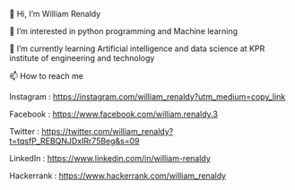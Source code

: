 👋 Hi, I’m William Renaldy

👀 I’m interested in python programming and Machine learning

🌱 I’m currently learning Artificial intelligence and data science at KPR institute of engineering and technology 

📫 How to reach me 

Instagram : https://instagram.com/william_renaldy?utm_medium=copy_link

Facebook : https://www.facebook.com/william.renaldy.3

Twitter : https://twitter.com/william_renaldy?t=tqsfP_REBQNJDxIRr75Beg&s=09

LinkedIn : https://www.linkedin.com/in/william-renaldy

Hackerrank : https://www.hackerrank.com/william_renaldy
<!---
williamrenaldy2003/williamrenaldy2003 is a ✨ special ✨ repository because its `README.md` (this file) appears on your GitHub profile.
You can click the Preview link to take a look at your changes.
--->
